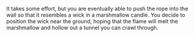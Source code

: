 It takes some effort, but you are eventually able to push the rope into the wall so that it resembles a wick in a 
marshmallow candle. You decide to position the wick near the ground, hoping that the flame will melt the 
marshmallow and hollow out a tunnel you can crawl through.
